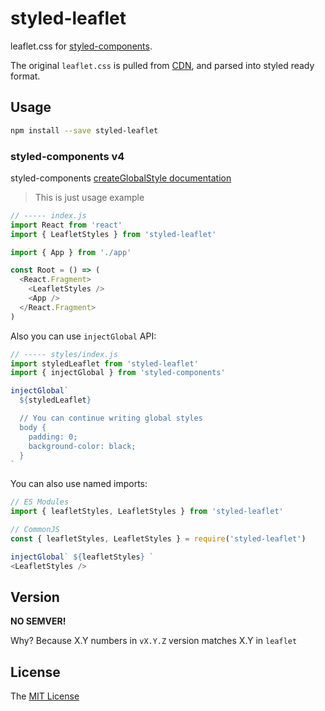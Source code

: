 # styled-leaflet

leaflet.css for [styled-components](https://styled-components.com/).

The original `leaflet.css` is pulled from [CDN](https://unpkg.com/leaflet@1.3.4/dist/leaflet.css), and parsed into styled ready format.


## Usage

```sh
npm install --save styled-leaflet
```

### styled-components v4

styled-components [createGlobalStyle documentation](https://www.styled-components.com/docs/api#createglobalstyle)

> This is just usage example

```js
// ----- index.js
import React from 'react'
import { LeafletStyles } from 'styled-leaflet'

import { App } from './app'

const Root = () => (
  <React.Fragment>
    <LeafletStyles />
    <App />
  </React.Fragment>
)
```

Also you can use `injectGlobal` API:

```js
// ----- styles/index.js
import styledLeaflet from 'styled-leaflet'
import { injectGlobal } from 'styled-components'

injectGlobal`
  ${styledLeaflet}

  // You can continue writing global styles
  body {
    padding: 0;
    background-color: black;
  }
`
```

You can also use named imports:

```js
// ES Modules
import { leafletStyles, LeafletStyles } from 'styled-leaflet'

// CommonJS
const { leafletStyles, LeafletStyles } = require('styled-leaflet')

injectGlobal` ${leafletStyles} `
<LeafletStyles />
```

## Version

__NO SEMVER!__

Why? Because X.Y numbers in `vX.Y.Z` version matches X.Y in `leaflet`

## License

The [MIT License](LICENSE.md)

